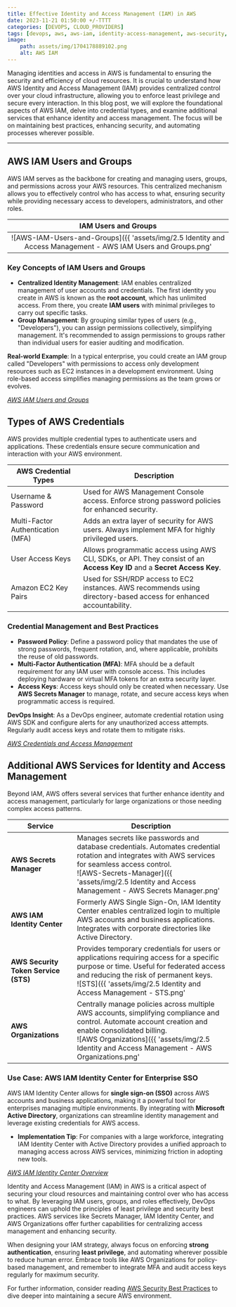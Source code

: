 ```yaml
---
title: Effective Identity and Access Management (IAM) in AWS 
date: 2023-11-21 01:50:00 +/-TTTT
categories: [DEVOPS, CLOUD_PROVIDERS]
tags: [devops, aws, aws-iam, identity-access-management, aws-security, cloud-credentials, devops-security]
image:
    path: assets/img/1704178889102.png
    alt: AWS IAM
---
```


Managing identities and access in AWS is fundamental to ensuring the security and efficiency of cloud resources. It is crucial to understand how AWS Identity and Access Management (IAM) provides centralized control over your cloud infrastructure, allowing you to enforce least privilege and secure every interaction. In this blog post, we will explore the foundational aspects of AWS IAM, delve into credential types, and examine additional services that enhance identity and access management. The focus will be on maintaining best practices, enhancing security, and automating processes wherever possible.

---

## AWS IAM Users and Groups

AWS IAM serves as the backbone for creating and managing users, groups, and permissions across your AWS resources. This centralized mechanism allows you to effectively control who has access to what, ensuring security while providing necessary access to developers, administrators, and other roles.

| **IAM Users and Groups** |
|:------------------:|
| ![AWS-IAM-Users-and-Groups]({{ 'assets/img/2.5 Identity and Access Management - AWS IAM Users and Groups.png' | relative_url }})  <br> _The image above shows how IAM groups may be used to organize users and specify permissions._ |

### Key Concepts of IAM Users and Groups
- **Centralized Identity Management**: IAM enables centralized management of user accounts and credentials. The first identity you create in AWS is known as the **root account**, which has unlimited access. From there, you create **IAM users** with minimal privileges to carry out specific tasks.
- **Group Management**: By grouping similar types of users (e.g., "Developers"), you can assign permissions collectively, simplifying management. It's recommended to assign permissions to groups rather than individual users for easier auditing and modification.

**Real-world Example**: In a typical enterprise, you could create an IAM group called "Developers" with permissions to access only development resources such as EC2 instances in a development environment. Using role-based access simplifies managing permissions as the team grows or evolves.

*[AWS IAM Users and Groups](https://docs.aws.amazon.com/IAM/latest/UserGuide/introduction.html)*

## Types of AWS Credentials

AWS provides multiple credential types to authenticate users and applications. These credentials ensure secure communication and interaction with your AWS environment.

| **AWS Credential Types** | Description |
|--------------|------------|
| Username & Password | Used for AWS Management Console access. Enforce strong password policies for enhanced security. |
| Multi-Factor Authentication (MFA) | Adds an extra layer of security for AWS users. Always implement MFA for highly privileged users. |
| User Access Keys | Allows programmatic access using AWS CLI, SDKs, or API. They consist of an **Access Key ID** and a **Secret Access Key**. |
| Amazon EC2 Key Pairs | Used for SSH/RDP access to EC2 instances. AWS recommends using directory-based access for enhanced accountability. |

### Credential Management and Best Practices
- **Password Policy**: Define a password policy that mandates the use of strong passwords, frequent rotation, and, where applicable, prohibits the reuse of old passwords.
- **Multi-Factor Authentication (MFA)**: MFA should be a default requirement for any IAM user with console access. This includes deploying hardware or virtual MFA tokens for an extra security layer.
- **Access Keys**: Access keys should only be created when necessary. Use **AWS Secrets Manager** to manage, rotate, and secure access keys when programmatic access is required.

**DevOps Insight**: As a DevOps engineer, automate credential rotation using AWS SDK and configure alerts for any unauthorized access attempts. Regularly audit access keys and rotate them to mitigate risks.

*[AWS Credentials and Access Management](https://aws.amazon.com/iam/)*

## Additional AWS Services for Identity and Access Management

Beyond IAM, AWS offers several services that further enhance identity and access management, particularly for large organizations or those needing complex access patterns.

| **Service** | **Description** |
|-------------|-----------------|
| **AWS Secrets Manager** | Manages secrets like passwords and database credentials. Automates credential rotation and integrates with AWS services for seamless access control. <br> ![AWS-Secrets-Manager]({{ 'assets/img/2.5 Identity and Access Management - AWS Secrets Manager.png' | relative_url }}) |
| **AWS IAM Identity Center** | Formerly AWS Single Sign-On, IAM Identity Center enables centralized login to multiple AWS accounts and business applications. Integrates with corporate directories like Active Directory. |
| **AWS Security Token Service (STS)** | Provides temporary credentials for users or applications requiring access for a specific purpose or time. Useful for federated access and reducing the risk of permanent keys. <br> ![STS]({{ 'assets/img/2.5 Identity and Access Management - STS.png' | relative_url }}) |
| **AWS Organizations** | Centrally manage policies across multiple AWS accounts, simplifying compliance and control. Automate account creation and enable consolidated billing. <br> ![AWS Organizations]({{ 'assets/img/2.5 Identity and Access Management - AWS Organizations.png' | relative_url }}) |

### Use Case: AWS IAM Identity Center for Enterprise SSO
AWS IAM Identity Center allows for **single sign-on (SSO)** across AWS accounts and business applications, making it a powerful tool for enterprises managing multiple environments. By integrating with **Microsoft Active Directory**, organizations can streamline identity management and leverage existing credentials for AWS access.

- **Implementation Tip**: For companies with a large workforce, integrating IAM Identity Center with Active Directory provides a unified approach to managing access across AWS services, minimizing friction in adopting new tools.

*[AWS IAM Identity Center Overview](https://aws.amazon.com/singlesignon/)*

Identity and Access Management (IAM) in AWS is a critical aspect of securing your cloud resources and maintaining control over who has access to what. By leveraging IAM users, groups, and roles effectively, DevOps engineers can uphold the principles of least privilege and security best practices. AWS services like Secrets Manager, IAM Identity Center, and AWS Organizations offer further capabilities for centralizing access management and enhancing security.

When designing your IAM strategy, always focus on enforcing **strong authentication**, ensuring **least privilege**, and automating wherever possible to reduce human error. Embrace tools like AWS Organizations for policy-based management, and remember to integrate MFA and audit access keys regularly for maximum security.

For further information, consider reading [AWS Security Best Practices](https://aws.amazon.com/architecture/security-identity-compliance/) to dive deeper into maintaining a secure AWS environment.
